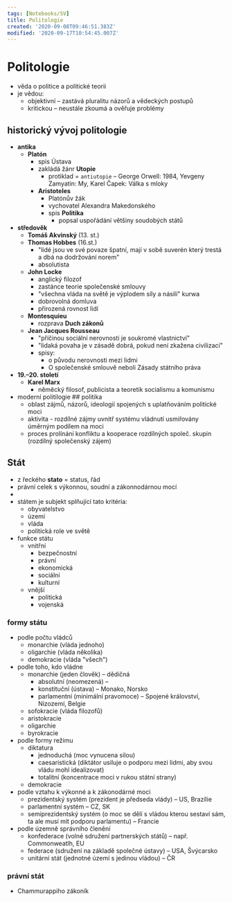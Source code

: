 ```yaml
---
tags: [Notebooks/SV]
title: Politologie
created: '2020-09-08T09:46:51.383Z'
modified: '2020-09-17T10:54:45.007Z'
---
```


# Politologie
- věda o politice a politické teorii
- je vědou:
  - objektivní – zastává pluralitu názorů a vědeckých postupů
  - kritickou – neustále zkoumá a ověřuje problémy

## historický vývoj politologie
- __antika__
  - __Platón__
      - spis Ústava
      - zakládá žánr __Utopie__
        - protiklad = `antiutopie` – George Orwell: 1984, Yevgeny Zamyatin: My, Karel Čapek: Válka s mloky
    - __Aristoteles__
      - Platónův žák
      - vychovatel Alexandra Makedonského
      - spis __Politika__
        - popsal uspořádání většiny soudobých států
- __středověk__
  - __Tomáš Akvinský__ (13. st.)
  - __Thomas Hobbes__ (16.st.)
    - "lidé jsou ve své povaze špatní, mají v sobě suverén který trestá a dbá na dodržování norem"
    - absolutista
  - __John Locke__
    - anglický filozof
    - zastánce teorie společenské smlouvy
    - "všechna vláda na světě je výplodem síly a násilí" kurwa
    - dobrovolná domluva
    - přirozená rovnost lidí
  - __Montesquieu__
    - rozprava __Duch zákonů__
  - __Jean Jacques Rousseau__
    - "příčinou sociální nerovnosti je soukromé vlastnictví"
    - "lidaká povaha je v zásadě dobrá, pokud není zkažena civilizací"
    - spisy:
      - o původu nerovnosti mezi lidmi
      - O společenské smlouvě neboli Zásady státního práva
- __19.–20. století__
  - __Karel Marx__
    - něměcký filosof, publicista a teoretik socialismu a komunismu
- moderní politilogie
## politika
  - oblast zájmů, názorů, ideologií spojených s uplatňováním politické moci
  - aktivita - rozdílné zájmy uvnitř systému vládnutí usmiřovány úměrným podílem na moci
  - proces prolínání konfliktu a kooperace rozdílných společ. skupin (rozdílný společenský zájem)
## Stát
- z řeckého __stato__ = status, řád
- právní celek s výkonnou, soudní a zákonnodárnou mocí
- 
- státem je subjekt splňující tato kritéria:
  - obyvatelstvo 
  - území
  - vláda
  - politická role ve světě
- funkce státu
  - vnitřní
    - bezpečnostní
    - právní
    - ekonomická
    - sociální
    - kulturní
  - vnější
    - politická
    - vojenská
### formy státu
- podle počtu vládců
  - monarchie (vláda jednoho)
  - oligarchie (vláda několika)
  - demokracie (vláda "všech")
- podle toho, kdo vládne
  - monarchie (jeden člověk) – dědičná
    - absolutní (neomezená) – 
    - konstituční (ústava) – Monako, Norsko
    - parlamentní (minimální pravomoce) – Spojené království, Nizozemí, Belgie
  - sofokracie (vláda filozofů)
  - aristokracie
  - oligarchie
  - byrokracie
- podle formy režimu
  - diktatura
    - jednoduchá (moc vynucena silou)
    - caesaristická (diktátor usiluje o podporu mezi lidmi, aby svou vládu mohl idealizovat)
    - totalitní (koncentrace moci v rukou státní strany)
  - demokracie
- podle vztahu k výkonné a k zákonodárné moci
  - prezidentský systém (prezident je předseda vlády) – US, Brazílie
  - parlamentní systém – CZ, SK 
  - semiprezidentský systém (o moc se dělí s vládou kterou sestaví sám, ta ale musí mít podporu parlamentu) – Francie
- podle územně správního členění
  - konfederace (volné sdružení partnerských států) – např. Commonweatlh, EU
  - federace (sdružení na základě společné ústavy) – USA, Švýcarsko
  - unitární stát (jednotné území s jedinou vládou) – ČR
  
### právní stát
- Chammurappiho zákoník
